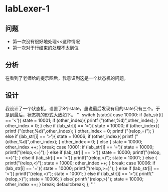 # labLexer-1

## 问题

* 第一次没有很好地处理<<这种情况
* 第一次对于行结束的处理不太到位

## 分析

在看到了老师给的提示图后，我意识到这是一个状态机的问题。

## 设计

我设计了一个状态机，设置了8个state，虽说最后发现有用的state只有三个。于是到最后，状态机的形式大致如下。
'''
switch (state){
    case 10000:
        if (lab_str[i] == '<'){
            state = 10001;
            if (other_index){
                printf ("(other,%d)",other_index);
            }
            other_index = 0;
        }
        else if (lab_str[i] == '='){
            state = 10000;
            if (other_index){
                printf ("(other,%d)",other_index);
            }
            other_index = 0;
            printf ("(relop,=)");
        }
        else if (lab_str[i] == '>'){
            state = 10006;
            if (other_index){
                printf ("(other,%d)",other_index);
            }
            other_index = 0;
        }
        else {
            state = 10000;
            other_index ++;
        }
    break;
    case 10001:
        if (lab_str[i] == '='){
            state = 10000;
            printf("(relop,<=)");
        }
        else if (lab_str[i] == '>'){
            state = 10000;
            printf("(relop,<>)");
        }
        else if (lab_str[i] == '<'){
            printf("(relop,<)");
            state = 10001;
        }
        else {
            printf("(relop,<)");
            state = 10000;
            other_index ++;
        }
    break;
    case 10006:
        if (lab_str[i] == '='){
            state = 10000;
            printf("(relop,>=)");
        }
        else if (lab_str[i] == '<'){
            printf("(relop,>)");
            state = 10001;
        }
        else if (lab_str[i] == '>'){
            printf("(relop,>)");
            state = 10006;
        }
        else{
            printf("(relop,>)");
            state = 10000;
            other_index ++;
        }
    break;
    default:break;
};
'''

